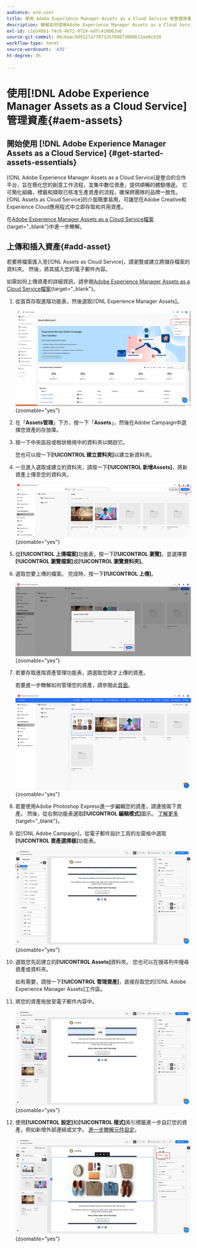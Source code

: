 ```yaml
---
audience: end-user
title: 使用 Adobe Experience Manager Assets as a Cloud Service 來管理資產
description: 瞭解如何使用Adobe Experience Manager Assets as a Cloud Service管理資產
exl-id: c1e548b1-f4c6-4672-9724-edfc418063a6
source-git-commit: d6c6aac9d9127a770732b709873008613ae8c639
workflow-type: tm+mt
source-wordcount: '435'
ht-degree: 3%

---
```


# 使用[!DNL Adobe Experience Manager Assets as a Cloud Service]管理資產{#aem-assets}

## 開始使用 [!DNL Adobe Experience Manager Assets as a Cloud Service] {#get-started-assets-essentials}

[!DNL Adobe Experience Manager Assets as a Cloud Service]是整合的合作平台，旨在簡化您的創意工作流程，並集中數位資產，提供順暢的體驗傳遞。 它可簡化組織、標籤和擷取已核准生產資產的流程，確保跨團隊的品牌一致性。 [!DNL Assets as Cloud Service]的介面簡單易用，可讓您在Adobe Creative和Experience Cloud應用程式中立即存取和共用資產。

在[Adobe Experience Manager Assets as a Cloud Service檔案](https://experienceleague.adobe.com/docs/experience-manager-cloud-service/content/assets/home.html?lang=zh-Hant){target="_blank"}中進一步瞭解。

## 上傳和插入資產{#add-asset}

若要將檔案匯入至[!DNL Assets as Cloud Service]，請瀏覽或建立將儲存檔案的資料夾。 然後，將其插入您的電子郵件內容。

如需如何上傳資產的詳細資訊，請參閱[Adobe Experience Manager Assets as a Cloud Service檔案](https://experienceleague.adobe.com/docs/experience-manager-cloud-service/content/assets/assets-view/add-delete-assets-view.html?lang=zh-Hant){target="_blank"}。

1. 從首頁存取進階功能表，然後選取[!DNL Experience Manager Assets]。

   ![顯示Adobe Experience Manager Assets中進階功能表的熒幕擷圖](assets/assets_1.png){zoomable="yes"}

1. 在「**Assets管理**」下方，按一下「**Assets**」，然後在Adobe Campaign中選擇您資產的存放庫。

1. 按一下中央區段或樹狀檢視中的資料夾以開啟它。

   您也可以按一下&#x200B;**[!UICONTROL 建立資料夾]**&#x200B;以建立新資料夾。

1. 一旦進入選取或建立的資料夾，請按一下&#x200B;**[!UICONTROL 新增Assets]**，將新資產上傳至您的資料夾。

   ![在Adobe Experience Manager Assets中顯示「新增Assets」選項的熒幕擷圖](assets/assets_2.png){zoomable="yes"}

1. 從&#x200B;**[!UICONTROL 上傳檔案]**&#x200B;功能表，按一下&#x200B;**[!UICONTROL 瀏覽]**，並選擇要&#x200B;**[!UICONTROL 瀏覽檔案]**&#x200B;或&#x200B;**[!UICONTROL 瀏覽資料夾]**。

1. 選取您要上傳的檔案。 完成時，按一下&#x200B;**[!UICONTROL 上傳]**。

   ![熒幕擷圖顯示Adobe Experience Manager Assets中的檔案上傳程式](assets/assets_3.png){zoomable="yes"}

1. 若要存取進階資產管理功能表，請選取您剛才上傳的資產。

   若要進一步瞭解如何管理您的資產，請參閱此[頁面](https://experienceleague.adobe.com/docs/experience-manager-cloud-service/content/assets/assets-view/manage-organize-assets-view.html?lang=zh-Hant)。

   ![顯示Adobe Experience Manager Assets中進階資產管理功能表的熒幕擷圖](assets/assets_4.png){zoomable="yes"}

1. 若要使用Adobe Photoshop Express進一步編輯您的資產，請連按兩下資產。 然後，從右側功能表選取&#x200B;**[!UICONTROL 編輯模式]**&#x200B;圖示。 [了解更多](https://experienceleague.adobe.com/docs/experience-manager-cloud-service/content/assets/assets-view/edit-images-assets-view.html?lang=zh-Hant#edit-using-express){target="_blank"}。

1. 從[!DNL Adobe Campaign]，從電子郵件設計工具的左窗格中選取&#x200B;**[!UICONTROL 資產選擇器]**&#x200B;功能表。

   ![熒幕擷圖顯示Adobe Campaign中的資產選擇器功能表](assets/assets_6.png){zoomable="yes"}

1. 選取您先前建立的&#x200B;**[!UICONTROL Assets]**&#x200B;資料夾。 您也可以在搜尋列中搜尋資產或資料夾。

   如有需要，請按一下&#x200B;**[!UICONTROL 管理資產]**，直接存取您的[!DNL Adobe Experience Manager Assets]工作區。

1. 將您的資產拖放至電子郵件內容中。

   ![顯示Adobe Campaign中資產拖放功能的熒幕擷圖](assets/assets_5.png){zoomable="yes"}

1. 使用&#x200B;**[!UICONTROL 設定]**&#x200B;和&#x200B;**[!UICONTROL 樣式]**&#x200B;索引標籤進一步自訂您的資產，例如新增外部連結或文字。 [進一步瞭解元件設定](../email/content-components.md)。

   ![熒幕擷圖顯示Adobe Campaign中的資產自訂選項](assets/assets_7.png){zoomable="yes"}